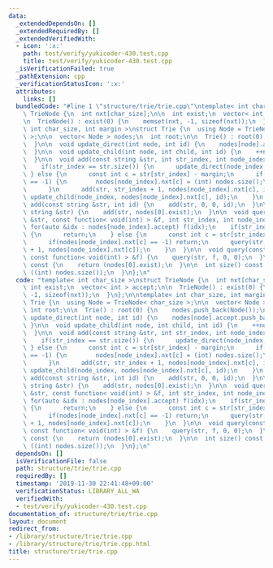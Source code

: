 ```yaml
---
data:
  _extendedDependsOn: []
  _extendedRequiredBy: []
  _extendedVerifiedWith:
  - icon: ':x:'
    path: test/verify/yukicoder-430.test.cpp
    title: test/verify/yukicoder-430.test.cpp
  _isVerificationFailed: true
  _pathExtension: cpp
  _verificationStatusIcon: ':x:'
  attributes:
    links: []
  bundledCode: "#line 1 \"structure/trie/trie.cpp\"\ntemplate< int char_size >\nstruct\
    \ TrieNode {\n  int nxt[char_size];\n\n  int exist;\n  vector< int > accept;\n\
    \n  TrieNode() : exist(0) {\n    memset(nxt, -1, sizeof(nxt));\n  }\n};\n\ntemplate<\
    \ int char_size, int margin >\nstruct Trie {\n  using Node = TrieNode< char_size\
    \ >;\n\n  vector< Node > nodes;\n  int root;\n\n  Trie() : root(0) {\n    nodes.push_back(Node());\n\
    \  }\n\n  void update_direct(int node, int id) {\n    nodes[node].accept.push_back(id);\n\
    \  }\n\n  void update_child(int node, int child, int id) {\n    ++nodes[node].exist;\n\
    \  }\n\n  void add(const string &str, int str_index, int node_index, int id) {\n\
    \    if(str_index == str.size()) {\n      update_direct(node_index, id);\n   \
    \ } else {\n      const int c = str[str_index] - margin;\n      if(nodes[node_index].nxt[c]\
    \ == -1) {\n        nodes[node_index].nxt[c] = (int) nodes.size();\n        nodes.push_back(Node());\n\
    \      }\n      add(str, str_index + 1, nodes[node_index].nxt[c], id);\n     \
    \ update_child(node_index, nodes[node_index].nxt[c], id);\n    }\n  }\n\n  void\
    \ add(const string &str, int id) {\n    add(str, 0, 0, id);\n  }\n\n  void add(const\
    \ string &str) {\n    add(str, nodes[0].exist);\n  }\n\n  void query(const string\
    \ &str, const function< void(int) > &f, int str_index, int node_index) {\n   \
    \ for(auto &idx : nodes[node_index].accept) f(idx);\n    if(str_index == str.size())\
    \ {\n      return;\n    } else {\n      const int c = str[str_index] - margin;\n\
    \      if(nodes[node_index].nxt[c] == -1) return;\n      query(str, f, str_index\
    \ + 1, nodes[node_index].nxt[c]);\n    }\n  }\n\n  void query(const string &str,\
    \ const function< void(int) > &f) {\n    query(str, f, 0, 0);\n  }\n\n  int count()\
    \ const {\n    return (nodes[0].exist);\n  }\n\n  int size() const {\n    return\
    \ ((int) nodes.size());\n  }\n};\n"
  code: "template< int char_size >\nstruct TrieNode {\n  int nxt[char_size];\n\n \
    \ int exist;\n  vector< int > accept;\n\n  TrieNode() : exist(0) {\n    memset(nxt,\
    \ -1, sizeof(nxt));\n  }\n};\n\ntemplate< int char_size, int margin >\nstruct\
    \ Trie {\n  using Node = TrieNode< char_size >;\n\n  vector< Node > nodes;\n \
    \ int root;\n\n  Trie() : root(0) {\n    nodes.push_back(Node());\n  }\n\n  void\
    \ update_direct(int node, int id) {\n    nodes[node].accept.push_back(id);\n \
    \ }\n\n  void update_child(int node, int child, int id) {\n    ++nodes[node].exist;\n\
    \  }\n\n  void add(const string &str, int str_index, int node_index, int id) {\n\
    \    if(str_index == str.size()) {\n      update_direct(node_index, id);\n   \
    \ } else {\n      const int c = str[str_index] - margin;\n      if(nodes[node_index].nxt[c]\
    \ == -1) {\n        nodes[node_index].nxt[c] = (int) nodes.size();\n        nodes.push_back(Node());\n\
    \      }\n      add(str, str_index + 1, nodes[node_index].nxt[c], id);\n     \
    \ update_child(node_index, nodes[node_index].nxt[c], id);\n    }\n  }\n\n  void\
    \ add(const string &str, int id) {\n    add(str, 0, 0, id);\n  }\n\n  void add(const\
    \ string &str) {\n    add(str, nodes[0].exist);\n  }\n\n  void query(const string\
    \ &str, const function< void(int) > &f, int str_index, int node_index) {\n   \
    \ for(auto &idx : nodes[node_index].accept) f(idx);\n    if(str_index == str.size())\
    \ {\n      return;\n    } else {\n      const int c = str[str_index] - margin;\n\
    \      if(nodes[node_index].nxt[c] == -1) return;\n      query(str, f, str_index\
    \ + 1, nodes[node_index].nxt[c]);\n    }\n  }\n\n  void query(const string &str,\
    \ const function< void(int) > &f) {\n    query(str, f, 0, 0);\n  }\n\n  int count()\
    \ const {\n    return (nodes[0].exist);\n  }\n\n  int size() const {\n    return\
    \ ((int) nodes.size());\n  }\n};\n"
  dependsOn: []
  isVerificationFile: false
  path: structure/trie/trie.cpp
  requiredBy: []
  timestamp: '2019-11-30 22:41:48+09:00'
  verificationStatus: LIBRARY_ALL_WA
  verifiedWith:
  - test/verify/yukicoder-430.test.cpp
documentation_of: structure/trie/trie.cpp
layout: document
redirect_from:
- /library/structure/trie/trie.cpp
- /library/structure/trie/trie.cpp.html
title: structure/trie/trie.cpp
---
```

